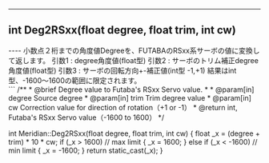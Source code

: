 ----  
<h2><b>int Deg2RSxx(float degree, float trim, int cw)</b></h2>
----  
小数点２桁までの角度値Degreeを、FUTABAのRSxx系サーボの値に変換して返します。  
引数1 : degree角度値(float型)  
引数2 : サーボのトリム補正degree角度値(float型)  
引数3 : サーボの回転方向+-補正値(int型 -1,+1)  
結果はint型、-1600〜1600の範囲に限定されます。  
　　
<br>  
```  
/**
 * @brief Degree value to Futaba's RSxx Servo value.
 *
 * @param[in] degree Source degree
 * @param[in] trim Trim degree value
 * @param[in] cw Correction value for direction of rotation（+1 or -1）
 * @return int, Futaba's RSxx Servo value（-1600 to 1600）
 */
  
int Meridian::Deg2RSxx(float degree, float trim, int cw)
{
    float _x = (degree + trim) * 10 * cw; 
    if (_x > 1600)                        // max limit
    {
        _x = 1600;
    }
    else if (_x < -1600) // min limit
    {
        _x = -1600;
    }
    return static_cast<int>(_x);
}
```
